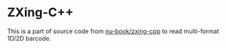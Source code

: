 # ZXing-C++

This is a part of source code from [nu-book/zxing-cpp](https://github.com/nu-book/zxing-cpp) to read multi-format 1D/2D barcode.
